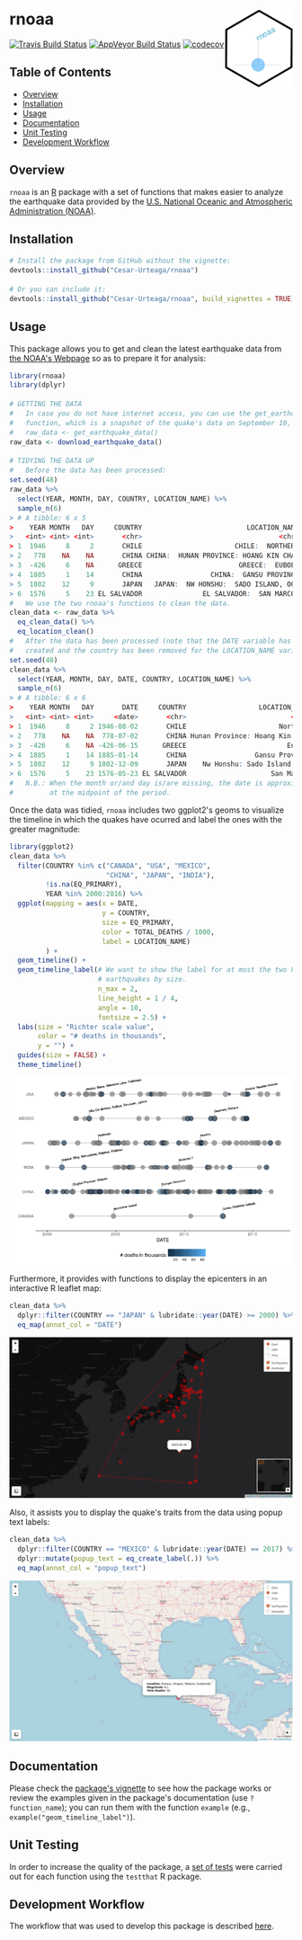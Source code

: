 
<!--
  README.md is generated from README.Rmd, so you should edit that file.
-->
rnoaa <img src="man/figures/logo.png" align="right" width="120"/>
=================================================================

[![Travis Build Status](https://travis-ci.org/Cesar-Urteaga/rnoaa.svg?branch=master)](https://travis-ci.org/Cesar-Urteaga/rnoaa) [![AppVeyor Build Status](https://ci.appveyor.com/api/projects/status/github/Cesar-Urteaga/rnoaa?branch=master&svg=true)](https://ci.appveyor.com/project/Cesar-Urteaga/rnoaa) [![codecov](https://codecov.io/gh/Cesar-Urteaga/rnoaa/branch/master/graph/badge.svg)](https://codecov.io/gh/Cesar-Urteaga/rnoaa)

Table of Contents
-----------------

-   [Overview](#overview)
-   [Installation](#installation)
-   [Usage](#usage)
-   [Documentation](#documentation)
-   [Unit Testing](#unit-testing)
-   [Development Workflow](#development-workflow)

Overview
--------

`rnoaa` is an [R](https://www.r-project.org/) package with a set of functions that makes easier to analyze the earthquake data provided by the [U.S. National Oceanic and Atmospheric Administration (NOAA)](http://www.noaa.gov/).

Installation
------------

``` r
# Install the package from GitHub without the vignette:
devtools::install_github("Cesar-Urteaga/rnoaa")

# Or you can include it:
devtools::install_github("Cesar-Urteaga/rnoaa", build_vignettes = TRUE)
```

Usage
-----

This package allows you to get and clean the latest earthquake data from [the NOAA's Webpage](https://www.ngdc.noaa.gov/nndc/struts/form?t=101650&s=1&d=1) so as to prepare it for analysis:

``` r
library(rnoaa)
library(dplyr)

# GETTING THE DATA
#   In case you do not have internet access, you can use the get_earthquake_data
#   function, which is a snapshot of the quake's data on September 10, 2017:
#   raw_data <- get_earthquake_data()
raw_data <- download_earthquake_data()

# TIDYING THE DATA UP
#   Before the data has been processed:
set.seed(48)
raw_data %>%
  select(YEAR, MONTH, DAY, COUNTRY, LOCATION_NAME) %>%
  sample_n(6)
> # A tibble: 6 x 5
>    YEAR MONTH   DAY     COUNTRY                          LOCATION_NAME
>   <int> <int> <int>       <chr>                                  <chr>
> 1  1946     8     2       CHILE                       CHILE:  NORTHERN
> 2   778    NA    NA       CHINA CHINA:  HUNAN PROVINCE: HOANG KIN CHAN
> 3  -426     6    NA      GREECE                        GREECE:  EUBOEA
> 4  1885     1    14       CHINA                 CHINA:  GANSU PROVINCE
> 5  1802    12     9       JAPAN   JAPAN:  NW HONSHU:  SADO ISLAND, OGI
> 6  1576     5    23 EL SALVADOR               EL SALVADOR:  SAN MARCOS
#   We use the two rnoaa's functions to clean the data.
clean_data <- raw_data %>%
  eq_clean_data() %>%
  eq_location_clean()
#   After the data has been processed (note that the DATE variable has been
#   created and the country has been removed for the LOCATION_NAME variable):
set.seed(48)
clean_data %>%
  select(YEAR, MONTH, DAY, DATE, COUNTRY, LOCATION_NAME) %>%
  sample_n(6)
> # A tibble: 6 x 6
>    YEAR MONTH   DAY       DATE     COUNTRY                  LOCATION_NAME
>   <int> <int> <int>     <date>       <chr>                          <chr>
> 1  1946     8     2 1946-08-02       CHILE                       Northern
> 2   778    NA    NA  778-07-02       CHINA Hunan Province: Hoang Kin Chan
> 3  -426     6    NA -426-06-15      GREECE                         Euboea
> 4  1885     1    14 1885-01-14       CHINA                 Gansu Province
> 5  1802    12     9 1802-12-09       JAPAN    Nw Honshu: Sado Island, Ogi
> 6  1576     5    23 1576-05-23 EL SALVADOR                     San Marcos
#   N.B.: When the month or/and day is/are missing, the date is approximated
#         at the midpoint of the period.
```

Once the data was tidied, `rnoaa` includes two ggplot2's geoms to visualize the timeline in which the quakes have ocurred and label the ones with the greater magnitude:

``` r
library(ggplot2)
clean_data %>%
  filter(COUNTRY %in% c("CANADA", "USA", "MEXICO",
                        "CHINA", "JAPAN", "INDIA"),
         !is.na(EQ_PRIMARY),
         YEAR %in% 2000:2016) %>%
  ggplot(mapping = aes(x = DATE,
                       y = COUNTRY,
                       size = EQ_PRIMARY,
                       color = TOTAL_DEATHS / 1000,
                       label = LOCATION_NAME)
         ) +
  geom_timeline() +
  geom_timeline_label(# We want to show the label for at most the two highest
                      # earthquakes by size.
                      n_max = 2,
                      line_height = 1 / 4,
                      angle = 10,
                      fontsize = 2.5) +
  labs(size = "Richter scale value",
       color = "# deaths in thousands",
       y = "") +
  guides(size = FALSE) +
  theme_timeline()
```

<img src="man/figures/README-TimelineGeom-1.png" style="display: block; margin: auto;" />

Furthermore, it provides with functions to display the epicenters in an interactive R leaflet map:

``` r
clean_data %>%
  dplyr::filter(COUNTRY == "JAPAN" & lubridate::year(DATE) >= 2000) %>%
  eq_map(annot_col = "DATE")
```

![](./man/figures/README-LeafletMap-1.png?raw=true)

Also, it assists you to display the quake's traits from the data using popup text labels:

``` r
clean_data %>%
  dplyr::filter(COUNTRY == "MEXICO" & lubridate::year(DATE) == 2017) %>%
  dplyr::mutate(popup_text = eq_create_label(.)) %>%
  eq_map(annot_col = "popup_text")
```

![](./man/figures/README-LeafletMap-2.png?raw=true)

Documentation
-------------

Please check the [package's vignette](./vignettes/using-rnoaa.Rmd) to see how the package works or review the examples given in the package's documentation (use `?function_name`); you can run them with the function `example` (e.g., `example("geom_timeline_label")`).

Unit Testing
------------

In order to increase the quality of the package, a [set of tests](./tests/testthat) were carried out for each function using the `testthat` R package.

Development Workflow
--------------------

The workflow that was used to develop this package is described [here](https://github.com/Cesar-Urteaga/rfars#workflow).
